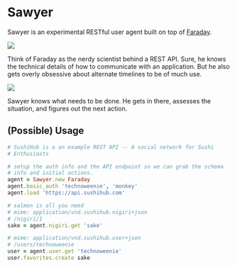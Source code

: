 # Sawyer

Sawyer is an experimental RESTful user agent built on top of
[Faraday][faraday].

![](http://www.lost-isle.net/images/s5/09x01.jpg)

Think of Faraday as the nerdy scientist behind a REST API.  Sure, he
knows the technical details of how to communicate with an application.
But he also gets overly obsessive about alternate timelines to be of
much use.

![](http://cdn.tvovermind.com/wp-content/uploads/2009/03/lafleur-296x3001.jpg)

Sawyer knows what needs to be done.  He gets in there, assesses the
situation, and figures out the next action.
  
## (Possible) Usage

``` ruby
# SushiHub is a an example REST API -- A social network for Sushi
# Enthusiasts

# setup the auth info and the API endpoint so we can grab the schema 
# info and initial actions.
agent = Sawyer.new Faraday
agent.basic_auth 'technoweenie', 'monkey'
agent.load 'https://api.sushihub.com'

# salmon is all you need
# mime: application/vnd.sushihub.nigiri+json
# /nigiri/1
sake = agent.nigiri.get 'sake'

# mime: application/vnd.sushihub.user+json
# /users/technoweenie
user = agent.user.get 'technoweenie'
user.favorites.create sake
```

[faraday]: https://github.com/technoweenie/faraday
